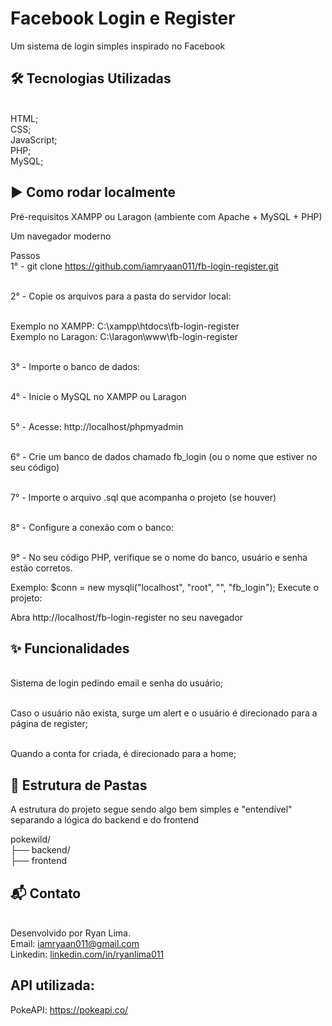 # Facebook Login e Register
Um sistema de login simples inspirado no Facebook

## 🛠️ Tecnologias Utilizadas
<br/>HTML;
<br/>CSS;
<br/>JavaScript;
<br/>PHP;
<br/>MySQL;

## ▶️ Como rodar localmente
Pré-requisitos
XAMPP ou Laragon (ambiente com Apache + MySQL + PHP)

Um navegador moderno

Passos
<br />1° - git clone https://github.com/iamryaan011/fb-login-register.git

<br />2° - Copie os arquivos para a pasta do servidor local:

<br/>Exemplo no XAMPP: C:\xampp\htdocs\fb-login-register
<br/>Exemplo no Laragon: C:\laragon\www\fb-login-register

<br />3° - Importe o banco de dados:

<br />4° - Inicie o MySQL no XAMPP ou Laragon

<br />5° - Acesse: http://localhost/phpmyadmin

<br />6° - Crie um banco de dados chamado fb_login (ou o nome que estiver no seu código)

<br />7° - Importe o arquivo .sql que acompanha o projeto (se houver)

<br />8° - Configure a conexão com o banco:

<br />9° - No seu código PHP, verifique se o nome do banco, usuário e senha estão corretos.

Exemplo:
$conn = new mysqli("localhost", "root", "", "fb_login");
Execute o projeto:

Abra http://localhost/fb-login-register no seu navegador

## ✨ Funcionalidades
<br/>Sistema de login pedindo email e senha do usuário;

<br/>Caso o usuário não exista, surge um alert e o usuário é direcionado para a página de register;

<br/>Quando a conta for criada, é direcionado para a home;

## 📁 Estrutura de Pastas
A estrutura do projeto segue sendo algo bem simples e "entendível" separando a lógica do backend e do frontend

pokewild/
<br/>├── backend/
<br/>├── frontend

## 📬 Contato
<br/>Desenvolvido por Ryan Lima.
<br/>Email: iamryaan011@gmail.com 
<br/>Linkedin: <a href="linkedin.com/in/ryanlima011">linkedin.com/in/ryanlima011 </a>

## API utilizada:
PokeAPI: <a href="https://pokeapi.co">https://pokeapi.co/</a>



